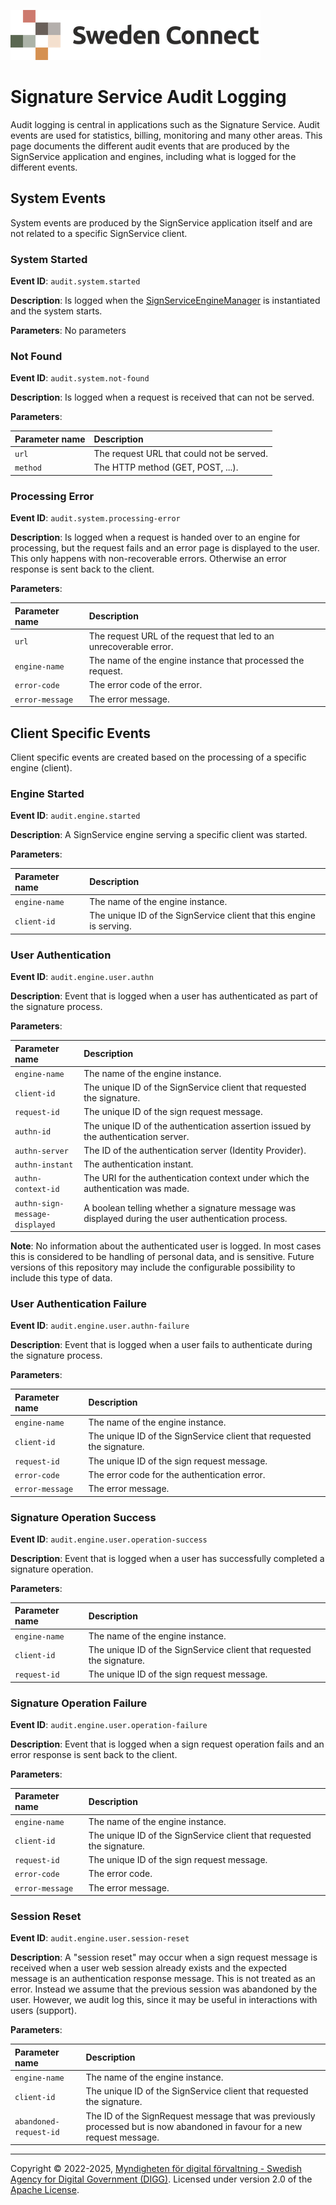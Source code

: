 ![Logo](images/sweden-connect.png)

# Signature Service Audit Logging

Audit logging is central in applications such as the Signature Service. Audit events are used for statistics, billing, monitoring and many other areas. This page documents the different
audit events that are produced by the SignService application and engines, including what is logged
for the different events.

## System Events

System events are produced by the SignService application itself and are not related to a specific
SignService client.

### System Started

**Event ID**: `audit.system.started`

**Description**: Is logged when the [SignServiceEngineManager](https://github.com/swedenconnect/signservice/blob/main/core/src/main/java/se/swedenconnect/signservice/engine/SignServiceEngineManager.java) is instantiated and the system starts.

**Parameters**: No parameters

### Not Found

**Event ID**: `audit.system.not-found`

**Description**: Is logged when a request is received that can not be served.

**Parameters**:

| Parameter name | Description |
| :--- | :--- |
| `url` | The request URL that could not be served. |
| `method` | The HTTP method (GET, POST, ...). |

### Processing Error

**Event ID**: `audit.system.processing-error`

**Description**: Is logged when a request is handed over to an engine for processing, but the 
request fails and an error page is displayed to the user. This only happens with non-recoverable
errors. Otherwise an error response is sent back to the client.

**Parameters**:

| Parameter name | Description |
| :--- | :--- |
| `url` | The request URL of the request that led to an unrecoverable error. |
| `engine-name` | The name of the engine instance that processed the request. |
| `error-code` | The error code of the error. |
| `error-message` | The error message. |


## Client Specific Events

Client specific events are created based on the processing of a specific engine (client).

### Engine Started

**Event ID**: `audit.engine.started`

**Description**: A SignService engine serving a specific client was started.

**Parameters**:

| Parameter name | Description |
| :--- | :--- |
| `engine-name` | The name of the engine instance. |
| `client-id` | The unique ID of the SignService client that this engine is serving. |

### User Authentication

**Event ID**: `audit.engine.user.authn`

**Description**: Event that is logged when a user has authenticated as part of the signature process.

**Parameters**:

| Parameter name | Description |
| :--- | :--- |
| `engine-name` | The name of the engine instance. |
| `client-id` | The unique ID of the SignService client that requested the signature. |
| `request-id` | The unique ID of the sign request message. |
| `authn-id` | The unique ID of the authentication assertion issued by the authentication server. |
| `authn-server` | The ID of the authentication server (Identity Provider). |
| `authn-instant` | The authentication instant. |
| `authn-context-id` | The URI for the authentication context under which the authentication was made. |
| `authn-sign-`<br />`message-displayed` | A boolean telling whether a signature message was displayed during the user authentication process. |

**Note**: No information about the authenticated user is logged. In most cases this is considered to be
handling of personal data, and is sensitive. Future versions of this repository may include the 
configurable possibility to include this type of data.

### User Authentication Failure

**Event ID**: `audit.engine.user.authn-failure`

**Description**: Event that is logged when a user fails to authenticate during the signature process.

**Parameters**:

| Parameter name | Description |
| :--- | :--- |
| `engine-name` | The name of the engine instance. |
| `client-id` | The unique ID of the SignService client that requested the signature. |
| `request-id` | The unique ID of the sign request message. |
| `error-code` | The error code for the authentication error. |
| `error-message` | The error message. |

### Signature Operation Success

**Event ID**: `audit.engine.user.operation-success`

**Description**: Event that is logged when a user has successfully completed a signature operation.

**Parameters**:

| Parameter name | Description |
| :--- | :--- |
| `engine-name` | The name of the engine instance. |
| `client-id` | The unique ID of the SignService client that requested the signature. |
| `request-id` | The unique ID of the sign request message. |

### Signature Operation Failure

**Event ID**: `audit.engine.user.operation-failure`

**Description**: Event that is logged when a sign request operation fails and an error response
is sent back to the client.

**Parameters**:

| Parameter name | Description |
| :--- | :--- |
| `engine-name` | The name of the engine instance. |
| `client-id` | The unique ID of the SignService client that requested the signature. |
| `request-id` | The unique ID of the sign request message. |
| `error-code` | The error code. |
| `error-message` | The error message. |

### Session Reset

**Event ID**: `audit.engine.user.session-reset`

**Description**: A "session reset" may occur when a sign request message is received when a user web session already exists and the expected message is an authentication response message. This is not treated as an error. Instead we assume that the previous session was abandoned by the user. However, we audit log this, since it may be useful in interactions with users (support).

**Parameters**:

| Parameter name | Description |
| :--- | :--- |
| `engine-name` | The name of the engine instance. |
| `client-id` | The unique ID of the SignService client that requested the signature. |
| `abandoned-request-id` | The ID of the SignRequest message that was previously processed but is now abandoned in favour for a new request message. |

-----

Copyright &copy; 2022-2025, [Myndigheten för digital förvaltning - Swedish Agency for Digital Government (DIGG)](http://www.digg.se). Licensed under version 2.0 of the [Apache License](http://www.apache.org/licenses/LICENSE-2.0).
